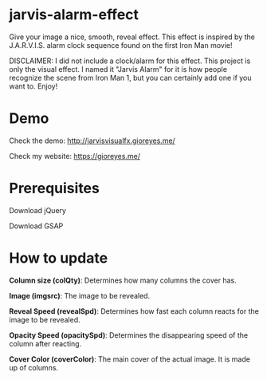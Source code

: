 # jarvis-alarm-effect
Give your image a nice, smooth, reveal effect. This effect is inspired by the J.A.R.V.I.S. alarm clock sequence found on the first Iron Man movie! 

DISCLAIMER: I did not include a clock/alarm for this effect. This project is only the visual effect. I named it "Jarvis Alarm" for it is how people recognize the scene from Iron Man 1, but you can certainly add one if you want to. Enjoy!

# Demo #
Check the demo: http://jarvisvisualfx.gioreyes.me/

Check my website: https://gioreyes.me/

# Prerequisites #

Download jQuery

Download GSAP

# How to update #
**Column size (colQty)**: Determines how many columns the cover has.

**Image (imgsrc)**: The image to be revealed.

**Reveal Speed (revealSpd)**: Determines how fast each column reacts for the image to be revealed.

**Opacity Speed (opacitySpd)**: Determines the disappearing speed of the column after reacting. 

**Cover Color (coverColor)**: The main cover of the actual image. It is made up of columns.
